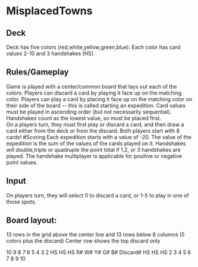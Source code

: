 # MisplacedTowns

## Deck
Deck has five colors (red,white,yellow,green,blue).  Each color has card values 2-10 and 3 handshakes (HS).  
## Rules/Gameplay
Game is played with a center/common board that lays out each of the colors.  Players can discard a card by playing it face up on the matching color.  Players can play a card by placing it face up on the matching color on their side of the board -- this is called starting an expedition.  Card values must be played in ascending order (but not necessarily sequential).  Handshakes count as the lowest value, so must be placed first.  
On a players turn, they must first play or discard a card, and then draw a card either from the deck or from the discard.
Both players start with 8 cards!
#Scoring
Each expedition starts with a value of -20.  The value of the expedition is the sum of the values of the cards played on it.  Handshakes will double,triple or quadruple the point total if 1,2, or 3 handshakes are played.  The handshake multiplayer is applicable for positive or negative point values.

## Input
On players turn, they will select 0 to discard a card, or 1-5 to play in one of those spots.  


## Board layout:
13 rows in the grid above the center line and 13 rows below
6 columns  (5 colors plus the discard)
Center row shows the top discard only

10
9
8
7
6
5
4
3
2
HS
HS
HS
R#     W#     Y#     G#     B#    Discard#
HS
HS
HS
2
3
4
5
6
7
8
9
10